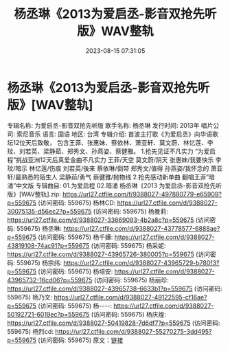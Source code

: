 ﻿---
title: 杨丞琳《2013为爱启丞-影音双抢先听版》WAV整轨
date: 2023-08-15 07:31:05
categories: WAV车载音乐、镜像
tags: 华语中文
---
# 杨丞琳《2013为爱启丞-影音双抢先听版》[WAV整轨]

专辑名称: 为爱启丞-影音双抢先听版
歌手名称: 杨丞琳
发行时间: 2013年
唱片公司: 索尼音乐
语言: 国语
地区: 台湾
专辑介绍:
首波主打歌《为爱启丞》向华语歌坛12位天后致敬，
包含王菲、张惠妹、蔡依林、萧亚轩、莫文蔚、林忆莲、李玟、刘若英、梁静茹、郑秀文、孙燕姿、蔡健雅。
1.抢先见证不凡实力
“为爱启程”挑战亚洲12天后真爱金曲不凡实力
王菲/天空 莫文蔚/阴天 张惠妹/我要快乐 李玟/暗示
林忆莲/伤痕 刘若英/後来 蔡依琳/倒带 郑秀文/值得
孙燕姿/我怀念的 萧亚轩/最熟悉的陌生人 梁静茹/勇气
蔡健雅/抛物线
2.抢先感动新单曲
翻唱王菲”暗涌”中文版
专辑曲目:
01.为爱启程
02.暗涌
杨丞琳《2013 为爱启丞-影音双抢先听版》[WAV整轨].zip: https://url27.ctfile.com/f/9388027-497880779-e65909?p=559675
(访问密码: 559675)
杨林CD: https://url27.ctfile.com/d/9388027-30075135-d56ec2?p=559675
(访问密码: 559675)
杨曼莉: https://url27.ctfile.com/d/9388027-33669093-4b2a8c?p=559675
(访问密码: 559675)
杨丞琳: https://url27.ctfile.com/d/9388027-43778577-6888ae?p=559675
(访问密码: 559675)
杨千嬅: https://url27.ctfile.com/d/9388027-43819108-74ac91?p=559675
(访问密码: 559675)
杨采妮: https://url27.ctfile.com/d/9388027-43965726-380005?p=559675
(访问密码: 559675)
杨宗纬: https://url27.ctfile.com/d/9388027-43965729-b780f3?p=559675
(访问密码: 559675)
杨培安: https://url27.ctfile.com/d/9388027-43965732-16cd06?p=559675
(访问密码: 559675)
杨丽珍: https://url27.ctfile.com/d/9388027-43965738-6633b1?p=559675
(访问密码: 559675)
杨乃文: https://url27.ctfile.com/d/9388027-49122595-cf16ae?p=559675
(访问密码: 559675)
杨----: https://url27.ctfile.com/d/9388027-50192721-6019ec?p=559675
(访问密码: 559675)
杨庆煌: https://url27.ctfile.com/d/9388027-50419828-7d6df7?p=559675
(访问密码: 559675)
杨烈cd: https://url27.ctfile.com/d/9388027-55270275-3dd495?p=559675
(访问密码: 559675)
原文：[链接](https://blog.sina.com.cn/s/blog_1647c7e760103133v.html)